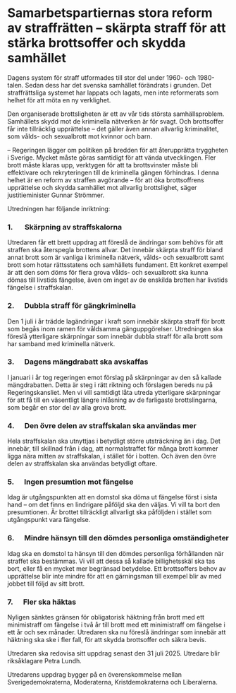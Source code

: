 # Samarbetspartiernas stora reform av straffrätten – skärpta straff för att stärka brottsoffer och skydda samhället

Dagens system för straff utformades till stor del under 1960- och 1980-talen. Sedan dess har det svenska samhället förändrats i grunden. Det straffrättsliga systemet har lappats och lagats, men inte reformerats som helhet för att möta en ny verklighet.

Den organiserade brottsligheten är ett av vår tids största samhällsproblem. Samhällets skydd mot de kriminella nätverken är för svagt. Och brottsoffer får inte tillräcklig upprättelse – det gäller även annan allvarlig kriminalitet, som vålds- och sexualbrott mot kvinnor och barn.

– Regeringen lägger om politiken på bredden för att återupprätta tryggheten i Sverige. Mycket måste göras samtidigt för att vända utvecklingen. Fler brott måste klaras upp, verktygen för att ta brottsvinster måste bli effektivare och rekryteringen till de kriminella gängen förhindras. I denna helhet är en reform av straffen avgörande – för att öka brottsoffrens upprättelse och skydda samhället mot allvarlig brottslighet, säger justitieminister Gunnar Strömmer.

Utredningen har följande inriktning:

### 1.       Skärpning av straffskalorna

Utredaren får ett brett uppdrag att föreslå de ändringar som behövs för att straffen ska återspegla brottens allvar. Det innebär skärpta straff för bland annat brott som är vanliga i kriminella nätverk, vålds- och sexualbrott samt brott som hotar rättsstatens och samhällets fundament. Ett konkret exempel är att den som döms för flera grova vålds- och sexualbrott ska kunna dömas till livstids fängelse, även om inget av de enskilda brotten har livstids fängelse i straffskalan.

### 2.      Dubbla straff för gängkriminella

Den 1 juli i år trädde lagändringar i kraft som innebär skärpta straff för brott som begås inom ramen för våldsamma gänguppgörelser. Utredningen ska föreslå ytterligare skärpningar som innebär dubbla straff för alla brott som har samband med kriminella nätverk.

### 3.      Dagens mängdrabatt ska avskaffas

I januari i år tog regeringen emot förslag på skärpningar av den så kallade mängdrabatten. Detta är steg i rätt riktning och förslagen bereds nu på Regeringskansliet. Men vi vill samtidigt låta utreda ytterligare skärpningar för att få till en väsentligt längre inlåsning av de farligaste brottslingarna, som begår en stor del av alla grova brott.

### 4.      Den övre delen av straffskalan ska användas mer

Hela straffskalan ska utnyttjas i betydligt större utsträckning än i dag. Det innebär, till skillnad från i dag, att normalstraffet för många brott kommer ligga nära mitten av straffskalan, i stället för i botten. Och även den övre delen av straffskalan ska användas betydligt oftare.

### 5.      Ingen presumtion mot fängelse

Idag är utgångspunkten att en domstol ska döma ut fängelse först i sista hand – om det finns en lindrigare påföljd ska den väljas. Vi vill ta bort den presumtionen. Är brottet tillräckligt allvarligt ska påföljden i stället som utgångspunkt vara fängelse.

### 6.      Mindre hänsyn till den dömdes personliga omständigheter

Idag ska en domstol ta hänsyn till den dömdes personliga förhållanden när straffet ska bestämmas. Vi vill att dessa så kallade billighetsskäl ska tas bort, eller få en mycket mer begränsad betydelse. Ett brottsoffers behov av upprättelse blir inte mindre för att en gärningsman till exempel blir av med jobbet till följd av sitt brott.

### 7.      Fler ska häktas

Nyligen sänktes gränsen för obligatorisk häktning från brott med ett minimistraff om fängelse i två år till brott med ett minimistraff om fängelse i ett år och sex månader. Utredaren ska nu föreslå ändringar som innebär att häktning ska ske i fler fall, för att skydda brottsoffer och säkra bevis.

Utredaren ska redovisa sitt uppdrag senast den 31 juli 2025. Utredare blir riksåklagare Petra Lundh.

Utredarens uppdrag bygger på en överenskommelse mellan Sverigedemokraterna, Moderaterna, Kristdemokraterna och Liberalerna.
